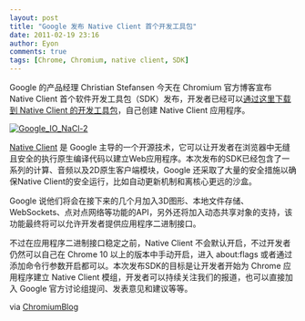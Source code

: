 ```yaml
---
layout: post
title: "Google 发布 Native Client 首个开发工具包"
date: 2011-02-19 23:16
author: Eyon
comments: true
tags: [Chrome, Chromium, native client, SDK]
---
```

Google 的产品经理 Christian Stefansen 今天在 Chromium 官方博客宣布 Native Client 首个软件开发工具包（SDK）发布，开发者已经可以[通过这里下载到 Native Client 的开发工具包](http://code.google.com/intl/zh-CN/chrome/nativeclient/docs/download.html)，自己创建 Native Client 应用程序。

<a href="http://img.chromi.org/2011/02/Google_IO_NaCl-2.jpg">![](http://img.chromi.org/2011/02/Google_IO_NaCl-2.jpg "Google_IO_NaCl-2")</a>

[Native Client](http://code.google.com/p/nativeclient/) 是 Google 主导的一个开源技术，它可以让开发者在浏览器中无缝且安全的执行原生编译代码以建立Web应用程序。本次发布的SDK已经包含了一系列的计算、音频以及2D原生客户端模块，Google 还采取了大量的安全措施以确保Native Client的安全运行，比如自动更新机制和离核心更远的沙盒。

Google 说他们将会在接下来的几个月加入3D图形、本地文件存储、WebSockets、点对点网络等功能的API，另外还将加入动态共享对象的支持，该功能最终将可以允许开发者提供应用程序二进制接口。

不过在应用程序二进制接口稳定之前，Native Client 不会默认开启，不过开发者仍然可以自己在 Chrome 10 以上的版本中手动开启，进入 about:flags 或者通过添加命令行参数开启都可以。本次发布SDK的目标是让开发者开始为 Chrome 应用程序建立 Native Client 模组，开发者可以持续关注我们的报道，也可以直接加入 Google 官方讨论组提问、发表意见和建议等等。

via [ChromiumBlog](http://blog.chromium.org/2011/02/native-client-getting-ready-for-takeoff.html)
